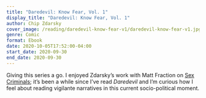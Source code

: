 ```yaml
---
title: "Daredevil: Know Fear, Vol. 1"
display_title: "Daredevil: Know Fear, Vol. 1"
author: Chip Zdarsky
cover_image: /reading/daredevil-know-fear-v1/daredevil-know-fear-v1.jpg
genre: Comic
format: Ebook
date: 2020-10-05T17:52:00-04:00
start_date: 2020-09-30
end_date: 2020-09-30
---
```


Giving this series a go. I enjoyed Zdarsky’s work with Matt Fraction on [Sex Criminals](https://imagecomics.com/comics/series/sex-criminals); it’s been a while since I’ve read *Daredevil* and I’m curious how I feel about reading vigilante narratives in this current socio-political moment.

